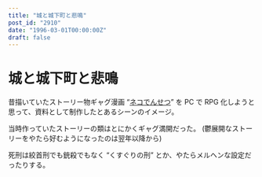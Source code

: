 ```yaml
---
title: "城と城下町と悲鳴"
post_id: "2910"
date: "1996-03-01T00:00:00Z"
draft: false
---
```


# 城と城下町と悲鳴

昔描いていたストーリー物ギャグ漫画 “[ネコでんせつ](/cats_story)” を PC で RPG 化しようと思って、資料として制作したとあるシーンのイメージ。

当時作っていたストーリーの類はとにかくギャグ満開だった。
(鬱展開なストーリーをやたら好むようになったのは翌年以降から)

死刑は絞首刑でも銃殺でもなく “くすぐりの刑” とか、やたらメルヘンな設定だったりする。
